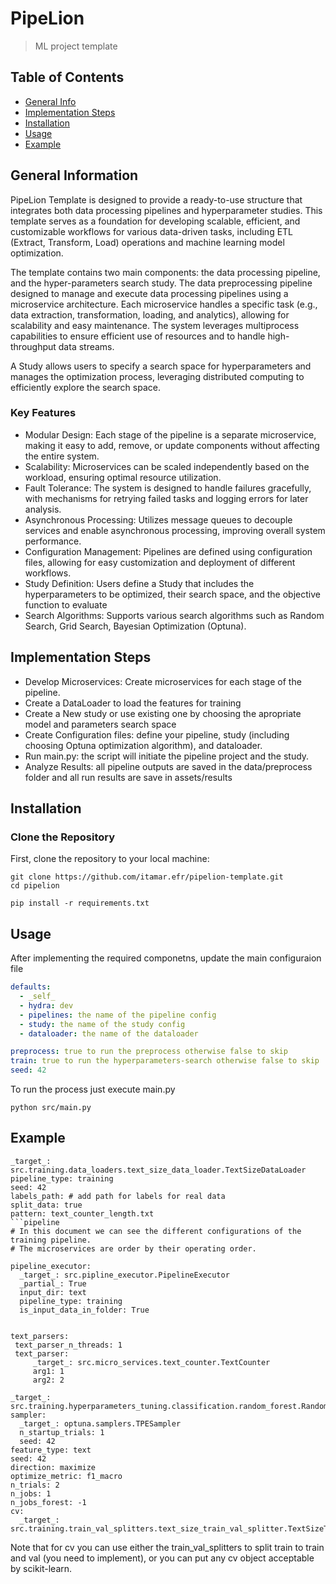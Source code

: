 # PipeLion
> ML project template

## Table of Contents
* [General Info](#general-information)
* [Implementation Steps](#implementation_steps)
* [Installation](#installation)
* [Usage](#usage)
* [Example](#example)
<!-- * [License](#license) -->


## General Information
PipeLion Template is designed to provide a ready-to-use structure that integrates both data processing pipelines and hyperparameter studies.
This template serves as a foundation for developing scalable, efficient, and customizable workflows for various data-driven tasks,
including ETL (Extract, Transform, Load) operations and machine learning model optimization.

The template contains two main components: the data processing pipeline, and the hyper-parameters search study.
The data preprocessing pipeline designed to manage and execute data processing pipelines using a microservice architecture. Each microservice handles a specific task
(e.g., data extraction, transformation, loading, and analytics), allowing for scalability and easy maintenance. The system leverages multiprocess capabilities to
ensure efficient use of resources and to handle high-throughput data streams.

A Study allows users to specify a search space for hyperparameters and manages the optimization process,
leveraging distributed computing to efficiently explore the search space.

### Key Features
- Modular Design: Each stage of the pipeline is a separate microservice, making it easy to add, remove, or update components without affecting the entire system.
- Scalability: Microservices can be scaled independently based on the workload, ensuring optimal resource utilization.
- Fault Tolerance: The system is designed to handle failures gracefully, with mechanisms for retrying failed tasks and logging errors for later analysis.
- Asynchronous Processing: Utilizes message queues to decouple services and enable asynchronous processing, improving overall system performance.
- Configuration Management: Pipelines are defined using configuration files, allowing for easy customization and deployment of different workflows.
- Study Definition: Users define a Study that includes the hyperparameters to be optimized, their search space, and the objective function to evaluate
- Search Algorithms: Supports various search algorithms such as Random Search, Grid Search, Bayesian Optimization (Optuna).

## Implementation Steps
- Develop Microservices: Create microservices for each stage of the pipeline.
- Create a DataLoader to load the features for training
- Create a New study or use existing one by choosing the apropriate model and parameters search space
- Create Configuration files: define your pipeline, study (including choosing Optuna optimization algorithm), and dataloader.
- Run main.py: the script will initiate the pipeline project and the study.
- Analyze Results: all pipeline outputs are saved in the data/preprocess folder and all run results are save in assets/results


## Installation

### Clone the Repository
First, clone the repository to your local machine:
```
git clone https://github.com/itamar.efr/pipelion-template.git
cd pipelion
```

```
pip install -r requirements.txt
```
## Usage
After implementing the required componetns, update the main configuraion file 

```yaml
defaults:
  - _self_
  - hydra: dev
  - pipelines: the name of the pipeline config
  - study: the name of the study config
  - dataloader: the name of the dataloader

preprocess: true to run the preprocess otherwise false to skip
train: true to run the hyperparameters-search otherwise false to skip
seed: 42
```

To run the process just execute main.py

`python src/main.py`

## Example

```dataloader
_target_: src.training.data_loaders.text_size_data_loader.TextSizeDataLoader
pipeline_type: training
seed: 42
labels_path: # add path for labels for real data
split_data: true
pattern: text_counter_length.txt
```pipeline
# In this document we can see the different configurations of the training pipeline.
# The microservices are order by their operating order.

pipeline_executor:
  _target_: src.pipline_executor.PipelineExecutor
  _partial_: True
  input_dir: text
  pipeline_type: training
  is_input_data_in_folder: True


text_parsers:
 text_parser_n_threads: 1
 text_parser:
     _target_: src.micro_services.text_counter.TextCounter
     arg1: 1
     arg2: 2
```

```study
_target_: src.training.hyperparameters_tuning.classification.random_forest.RandomForestStudy
sampler:
  _target_: optuna.samplers.TPESampler
  n_startup_trials: 1
  seed: 42
feature_type: text
seed: 42
direction: maximize
optimize_metric: f1_macro
n_trials: 2
n_jobs: 1
n_jobs_forest: -1
cv:
  _target_: src.training.train_val_splitters.text_size_train_val_splitter.TextSizeTrainValSplitter
```
Note that for cv you can use either the train_val_splitters to split train to train and val (you need to implement), or
you can put any cv object acceptable by scikit-learn.
